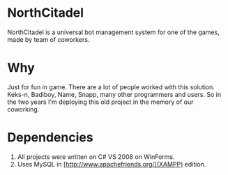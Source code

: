 # NorthCitadel
NorthCitadel is a universal bot management system for one of the games, made by team of coworkers.

# Why
Just for fun in game. There are a lot of people worked with this solution. Keks-n, Badiboy, Name, Snapp, many other programmers and users. So in the two years I'm deploying this old project in the memory of our coworking.

# Dependencies

1) All projects were written on C# VS 2008 on WinForms.
2) Uses MySQL in [http://www.apachefriends.org/](XAMPP) edition.